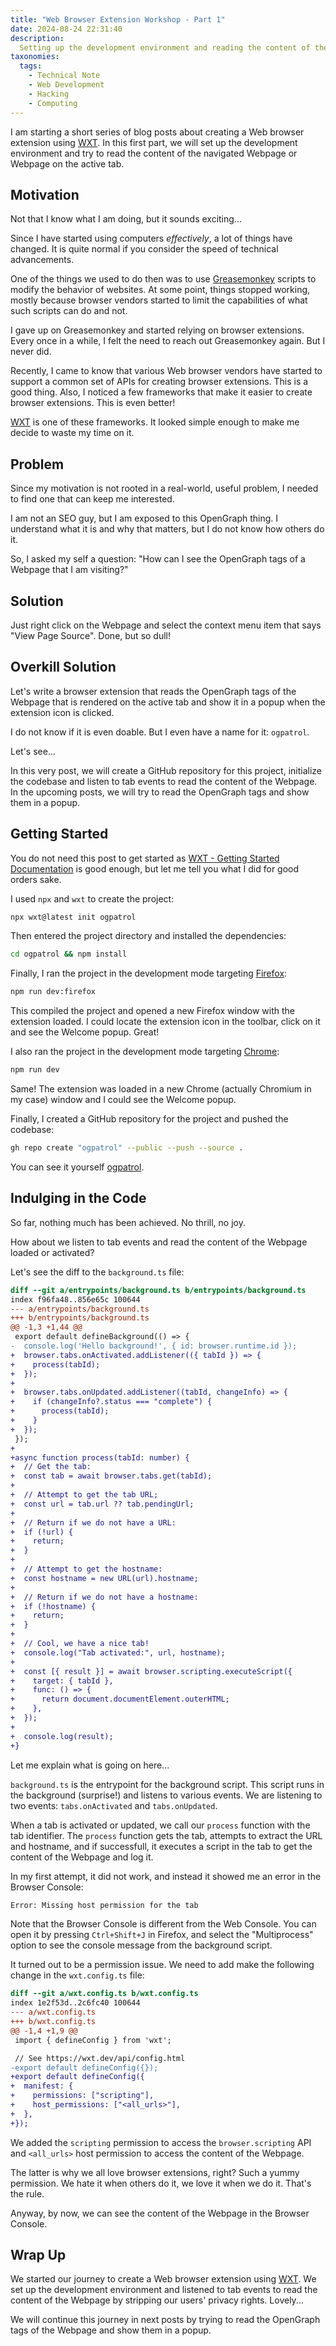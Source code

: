 ```yaml
---
title: "Web Browser Extension Workshop - Part 1"
date: 2024-08-24 22:31:40
description:
  Setting up the development environment and reading the content of the Webpage.
taxonomies:
  tags:
    - Technical Note
    - Web Development
    - Hacking
    - Computing
---
```


I am starting a short series of blog posts about creating a Web browser
extension using [WXT]. In this first part, we will set up the development
environment and try to read the content of the navigated Webpage or Webpage on
the active tab.

<!--more-->

## Motivation

Not that I know what I am doing, but it sounds exciting...

Since I have started using computers _effectively_, a lot of things have
changed. It is quite normal if you consider the speed of technical advancements.

One of the things we used to do then was to use [Greasemonkey] scripts to modify
the behavior of websites. At some point, things stopped working, mostly because
browser vendors started to limit the capabilities of what such scripts can do
and not.

I gave up on Greasemonkey and started relying on browser extensions. Every once
in a while, I felt the need to reach out Greasemonkey again. But I never did.

Recently, I came to know that various Web browser vendors have started to
support a common set of APIs for creating browser extensions. This is a good
thing. Also, I noticed a few frameworks that make it easier to create browser
extensions. This is even better!

[WXT] is one of these frameworks. It looked simple enough to make me decide to
waste my time on it.

## Problem

Since my motivation is not rooted in a real-world, useful problem, I needed to
find one that can keep me interested.

I am not an SEO guy, but I am exposed to this OpenGraph thing. I understand what
it is and why that matters, but I do not know how others do it.

So, I asked my self a question: "How can I see the OpenGraph tags of a Webpage
that I am visiting?"

## Solution

Just right click on the Webpage and select the context menu item that says "View
Page Source". Done, but so dull!

## Overkill Solution

Let's write a browser extension that reads the OpenGraph tags of the Webpage
that is rendered on the active tab and show it in a popup when the extension
icon is clicked.

I do not know if it is even doable. But I even have a name for it: `ogpatrol`.

Let's see...

In this very post, we will create a GitHub repository for this project,
initialize the codebase and listen to tab events to read the content of the
Webpage. In the upcoming posts, we will try to read the OpenGraph tags and show
them in a popup.

## Getting Started

You do not need this post to get started as [WXT - Getting
Started Documentation] is good enough, but let me tell you what I did for good
orders sake.

I used `npx` and `wxt` to create the project:

```sh
npx wxt@latest init ogpatrol
```

Then entered the project directory and installed the dependencies:

```sh
cd ogpatrol && npm install
```

Finally, I ran the project in the development mode targeting [Firefox]:

```sh
npm run dev:firefox
```

This compiled the project and opened a new Firefox window with the extension
loaded. I could locate the extension icon in the toolbar, click on it and see
the Welcome popup. Great!

I also ran the project in the development mode targeting [Chrome]:

```sh
npm run dev
```

Same! The extension was loaded in a new Chrome (actually Chromium in my case)
window and I could see the Welcome popup.

Finally, I created a GitHub repository for the project and pushed the codebase:

```sh
gh repo create "ogpatrol" --public --push --source .
```

You can see it yourself [ogpatrol].

## Indulging in the Code

So far, nothing much has been achieved. No thrill, no joy.

How about we listen to tab events and read the content of the Webpage loaded or
activated?

Let's see the diff to the `background.ts` file:

```diff
diff --git a/entrypoints/background.ts b/entrypoints/background.ts
index f96fa48..856e65c 100644
--- a/entrypoints/background.ts
+++ b/entrypoints/background.ts
@@ -1,3 +1,44 @@
 export default defineBackground(() => {
-  console.log('Hello background!', { id: browser.runtime.id });
+  browser.tabs.onActivated.addListener(({ tabId }) => {
+    process(tabId);
+  });
+
+  browser.tabs.onUpdated.addListener((tabId, changeInfo) => {
+    if (changeInfo?.status === "complete") {
+      process(tabId);
+    }
+  });
 });
+
+async function process(tabId: number) {
+  // Get the tab:
+  const tab = await browser.tabs.get(tabId);
+
+  // Attempt to get the tab URL;
+  const url = tab.url ?? tab.pendingUrl;
+
+  // Return if we do not have a URL:
+  if (!url) {
+    return;
+  }
+
+  // Attempt to get the hostname:
+  const hostname = new URL(url).hostname;
+
+  // Return if we do not have a hostname:
+  if (!hostname) {
+    return;
+  }
+
+  // Cool, we have a nice tab!
+  console.log("Tab activated:", url, hostname);
+
+  const [{ result }] = await browser.scripting.executeScript({
+    target: { tabId },
+    func: () => {
+      return document.documentElement.outerHTML;
+    },
+  });
+
+  console.log(result);
+}
```

Let me explain what is going on here...

`background.ts` is the entrypoint for the background script. This script runs in
the background (surprise!) and listens to various events. We are listening to
two events: `tabs.onActivated` and `tabs.onUpdated`.

When a tab is activated or updated, we call our `process` function with the tab
identifier. The `process` function gets the tab, attempts to extract the URL and
hostname, and if successfull, it executes a script in the tab to get the content
of the Webpage and log it.

In my first attempt, it did not work, and instead it showed me an error in the
Browser Console:

```txt
Error: Missing host permission for the tab
```

Note that the Browser Console is different from the Web Console. You can open it
by pressing `Ctrl+Shift+J` in Firefox, and select the "Multiprocess" option to
see the console message from the background script.

It turned out to be a permission issue. We need to add make the following change
in the `wxt.config.ts` file:

```diff
diff --git a/wxt.config.ts b/wxt.config.ts
index 1e2f53d..2c6fc40 100644
--- a/wxt.config.ts
+++ b/wxt.config.ts
@@ -1,4 +1,9 @@
 import { defineConfig } from 'wxt';

 // See https://wxt.dev/api/config.html
-export default defineConfig({});
+export default defineConfig({
+  manifest: {
+    permissions: ["scripting"],
+    host_permissions: ["<all_urls>"],
+  },
+});
```

We added the `scripting` permission to access the `browser.scripting` API and
`<all_urls>` host permission to access the content of the Webpage.

The latter is why we all love browser extensions, right? Such a yummy
permission. We hate it when others do it, we love it when we do it. That's the
rule.

Anyway, by now, we can see the content of the Webpage in the Browser Console.

## Wrap Up

We started our journey to create a Web browser extension using [WXT]. We set up
the development environment and listened to tab events to read the content of
the Webpage by stripping our users' privacy rights. Lovely...

We will continue this journey in next posts by trying to read the OpenGraph tags
of the Webpage and show them in a popup.

<!-- REFERENCES -->

[Chrome]: https://www.google.com/chrome
[Firefox]: https://www.mozilla.org/en-US/firefox
[Greasemonkey]: https://www.greasespot.net
[WXT - Getting Started Documentation]:
  https://wxt.dev/get-started/introduction.html
[WXT]: https://wxt.dev
[ogpatrol]: https://github.com/vst/ogpatrol
